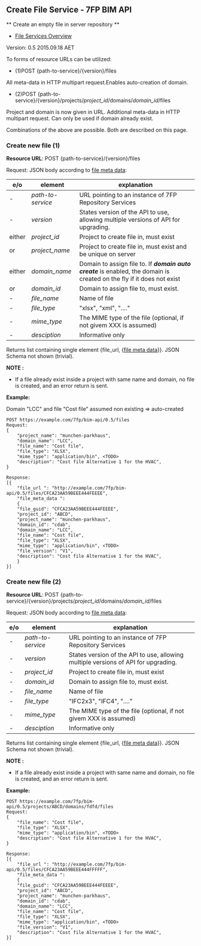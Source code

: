 ## Create File Service - 7FP BIM API

** Create an empty file in server repository **

* [File Services Overview](./file_service.md)

Version: 0.5 2015.09.18 AET

To forms of resource URLs can be utilized:

* (1)POST {path-to-service}/{version}/files

All meta-data in HTTP multipart request.Enables auto-creation of domain.

* (2)POST {path-to-service}/{version}/projects/*project_id*/domains/*domain_id*/files

Project and domain is now given in URL. Additional meta-data in HTTP multipart request. Can only be used if domain already exist.

Combinations of the above are possible. Both are described on this page.



### Create new file (1)

**Resource URL**: POST {path-to-service}/{version}/files

Request: JSON body according to [file meta data](./a_schemata/file_meta_data.md):

e/o |element | explanation
--|--------|-----------|
-| *path-to-service*	|URL pointing to an instance of 7FP Repository Services|
-| *version*	|States version of the API to use, allowing multiple versions of API for upgrading.
either | *project_id*	|Project to create file in, must exist
or | *project_name*	|Project to create file in, must exist and be unique on  server
either | *domain_name*	|Domain to assign file to. If ***domain auto create*** is enabled, the domain is created on the fly if it does not exist 
or |*domain_id*	|Domain to assign file to, must exist. 
 - | *file_name* | Name of file 
 - | *file_type* | "xlsx", "xml", "...." 
 - | *mime_type* | The MIME type of the file (optional, if not givem XXX is assumed) 
 - | *desciption* | Informative only

Returns list containing single element {file_url, {[file meta data](./a_schemata/file_meta_data.md)}}. JSON Schema not shown (trivial).


**NOTE :**

* If a file already exist inside a project  with same name and domain, no file is created, and an error return is sent.

**Example:**

Domain "LCC" and file "Cost file" assumed non existing => auto-created

```
POST https://example.com/7fp/bim-api/0.5/files
Request:
{
	"project_name": "munchen-parkhaus",
	"domain_name": "LCC",
	"file_name": "Cost file",
	"file_type": "XLSX",
	"mime_type": "application/bin", <TODO>
	"description": "Cost file Alternative 1 for the HVAC",
}

Response:
[{
    "file_url ": "http://example.com/7fp/bim-api/0.5/files/CFCA23AA59BEEE444FEEEE",
    "file_meta_data ":
    {
	"file_guid": "CFCA23AA59BEEE444FEEEE",
	"project_id": "ABCD",
	"project_name": "munchen-parkhaus",
	"domain_id": "cdab",
	"domain_name": "LCC",
	"file_name": "Cost file",
	"file_type": "XLSX",
	"mime_type": "application/bin", <TODO>
	"file_version": "V1",
	"description": "Cost file Alternative 1 for the HVAC",
    }
}]
```

### Create new file (2)

**Resource URL**: POST {path-to-service}/{version}/projects/*project_id*/domains/*domain_id*/files

Request: JSON body according to [file meta data](./a_schemata/file_meta_data.md):

e/o |element | explanation
--|--------|-----------|
-| *path-to-service*	|URL pointing to an instance of 7FP Repository Services|
-| *version*	|States version of the API to use, allowing multiple versions of API for upgrading.
-| *project_id*	|Project to create file in, must exist
-|*domain_id*	|Domain to assign file to, must exist.
 - | *file_name* | Name of file  
 - | *file_type* | "IFC2x3", "IFC4", "...." 
 - | *mime_type* | The MIME type of the file (optional, if not givem XXX is assumed) 
 - | *desciption* | Informative only

Returns list containing single element {file_url, {[file meta data](./a_schemata/file_meta_data.md)}}. JSON Schema not shown (trivial).


**NOTE :**

* If a file already exist inside a project with same name and domain, no file is created, and an error return is sent.

**Example:**

```
POST https://example.com/7fp/bim-api/0.5/projects/ABCD/domains/fdfd/files
Request:
{
	"file_name": "Cost file",
	"file_type": "XLSX",
	"mime_type": "application/bin", <TODO>
	"description": "Cost file Alternative 1 for the HVAC",
}

Response:
[{
    "file_url ": "http://example.com/7fp/bim-api/0.5/files/CFCA23AA59BEEE444FFFFF",
    "file_meta_data ":
    {
	"file_guid": "CFCA23AA59BEEE444FEEEE",
	"project_id": "ABCD",
	"project_name": "munchen-parkhaus",
	"domain_id": "cdab",
	"domain_name": "LCC",
	"file_name": "Cost file",
	"file_type": "XLSX",
	"mime_type": "application/bin", <TODO>
	"file_version": "V1",
	"description": "Cost file Alternative 1 for the HVAC",
}]
```
